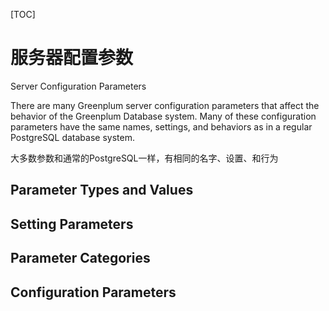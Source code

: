 [TOC]



# 服务器配置参数

Server Configuration Parameters

There are many Greenplum server configuration parameters that affect the behavior of the Greenplum
Database system. Many of these configuration parameters have the same names, settings, and behaviors
as in a regular PostgreSQL database system.

大多数参数和通常的PostgreSQL一样，有相同的名字、设置、和行为

## Parameter Types and Values 

## Setting Parameters 

## Parameter Categories 

## Configuration Parameters 

